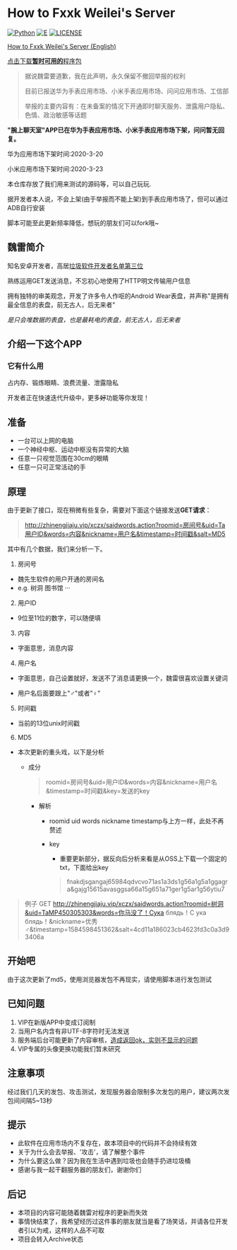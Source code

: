 # How to Fxxk Weilei's Server

[![Python](https://img.shields.io/badge/Language-Python-green.svg)](https://python.org)
[![E](https://img.shields.io/badge/Language-E-green.svg)](http://www.dywt.com.cn)
[![LICENSE](https://img.shields.io/badge/License-WTFPL-green.svg)](LICENSE)

[How to Fxxk Weilei's Server (English)](https://github.com/AkinoMaple/weartalk/blob/master/README.md)

[点击下载**暂时可用的**程序包](https://github.com/ShiSheng233/How_to_Fxxk_Weilei_s_Server/releases/tag/v1.0)

> 据说魏雷要道歉，我在此声明，永久保留不撤回举报的权利
>
> 目前已报送华为手表应用市场、小米手表应用市场、问问应用市场、工信部
>
> 举报的主要内容有：在未备案的情况下开通即时聊天服务、泄露用户隐私、色情、政治敏感等话题

**"腕上聊天室"APP已在华为手表应用市场、小米手表应用市场下架，问问暂无回复。**

华为应用市场下架时间:2020-3-20

小米应用市场下架时间:2020-3-23

 

本仓库存放了我们用来测试的源码等，可以自己玩玩.

据开发者本人说，不会上架(由于举报而不能上架)到手表应用市场了，但可以通过ADB自行安装

脚本可能至此更新频率降低，想玩的朋友们可以fork哦~

## 魏雷简介

知名安卓开发者，高居[垃圾软件开发者名单第三位](https://t.me/lookatcoolapk/89)

熟练运用GET发送消息，不忘初心地使用了HTTP明文传输用户信息

拥有独特的审美观念，开发了许多令人作呕的Android Wear表盘，并声称"是拥有最全信息的表盘，前无古人，后无来者"

*是只会堆数据的表盘，也是最耗电的表盘，前无古人，后无来者*

## 介绍一下这个APP

### 它有什么用

占内存、锻炼眼睛、浪费流量、泄露隐私

开发者正在快速迭代升级中，更多~~好~~功能等你发现！

## 准备

- 一台可以上网的电脑
- 一个神经中枢、运动中枢没有异常的大脑
- 任意一只视觉范围在30cm的眼睛
- 任意一只可正常活动的手

## 原理

由于更新了接口，现在稍微有些复杂，需要对下面这个链接发送**GET请求**：
> http://zhinengjiaju.vip/xczx/saidwords.action?roomid=房间号&uid=Ta用户ID&words=内容&nickname=用户名&timestamp=时间戳&salt=MD5

其中有几个数据，我们来分析一下。

1. 房间号

- 魏先生软件的用户开通的房间名
- e.g. 树洞 图书馆 ···

2. 用户ID

- 9位至11位的数字，可以随便填

3. 内容

- 字面意思，消息内容

4. 用户名

- 字面意思，自己设置就好，发送不了消息请更换一个，魏雷很喜欢设置关键词

- 用户名后面要跟上"♂"或者"♀"

5. 时间戳

- 当前的13位unix时间戳

6. MD5

- 本次更新的重头戏，以下是分析

  - 成分

    > roomid=房间号&uid=用户ID&words=内容&nickname=用户名&timestamp=时间戳&key=发送的key

    - 解析

      - roomid uid words nickname timestamp与上方一样，此处不再赘述

      - key

        - 重要更新部分，据反向后分析来看是从OSS上下载一个固定的txt，下面给出key

        > fnakdjsgangaj65984qdvcvo71as1a3ds1g56a1g5a1ggagra&gajg15615avasggsa66a15g651a71ger1g5ar1g56ytiu7

> 例子 GET http://zhinengjiaju.vip/xczx/saidwords.action?roomid=树洞&uid=TaMP450305303&words=你马没了！Сука блядь！С ука блядь！&nickname=优秀♂&timestamp=1584598451362&salt=4cd11a186023cb4623fd3c0a3d93406a

## 开始吧

由于这次更新了md5，使用浏览器发包不再现实，请使用脚本进行发包测试

## 已知问题

1. VIP在新版APP中变成订阅制
2. 当用户名内含有非UTF-8字符时无法发送
3. 服务端后台可能更新了内容审核，[造成返回ok，实则不显示的问题](https://github.com/ShiSheng233/How_to_Fxxk_Weilei_s_Server/issues/2)
4. VIP专属的头像更换功能我们暂未研究

## 注意事项

经过我们几天的发包、攻击测试，发现服务器会限制多次发包的用户，建议两次发包间间隔5~13秒

## 提示

- 此软件在应用市场内不复存在，故本项目中的代码并不会持续有效
- 关于为什么会去举报、'攻击'，请了解整个事件
- 为什么要这么做？因为我在生活中遇到垃圾也会随手扔进垃圾桶
- 感谢与我一起干翻服务器的朋友们，谢谢你们

## 后记

- 本项目的内容可能随着魏雷对程序的更新而失效
- 事情快结束了，我希望经历过这件事的朋友就当是看了场笑话，并请各位开发者引以为戒，这样的人品不可取
- 项目会转入Archive状态
